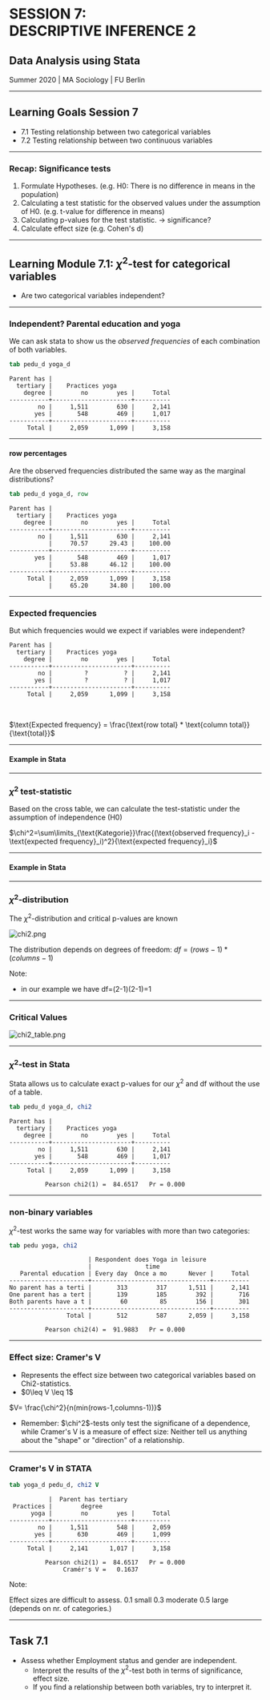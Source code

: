 <!-- .slide: data-background="#7dce82ff" -->

# SESSION 7: <br> DESCRIPTIVE INFERENCE&nbsp;2
## Data Analysis using Stata
Summer 2020 | MA Sociology | FU Berlin

----

## Learning Goals Session 7

- <!-- .element class="fragment" -->7.1 Testing relationship between two categorical variables
- <!-- .element class="fragment" -->7.2 Testing relationship between two continuous variables

---

### Recap: Significance tests

1. <!-- .element class="fragment" -->Formulate Hypotheses. (e.g. H0: There is no difference in means in the population)
2. <!-- .element class="fragment" -->Calculating a test statistic for the observed values under the assumption of H0. (e.g. t-value for difference in means)
3. <!-- .element class="fragment" -->Calculating p-values for the test statistic. → significance?
4. <!-- .element class="fragment" -->Calculate effect size (e.g. Cohen's d)

---

## Learning Module 7.1: $\chi^2$-test for categorical variables

- <!-- .element class="fragment" -->Are two categorical variables independent?

---

### Independent? Parental education and yoga

We can ask stata to show us the *observed frequencies* of each combination of both variables.

```stata
tab pedu_d yoga_d
```
<!-- .element class="fragment" -->
```
Parent has |
  tertiary |    Practices yoga
    degree |        no        yes |     Total
-----------+----------------------+----------
        no |     1,511        630 |     2,141 
       yes |       548        469 |     1,017 
-----------+----------------------+----------
     Total |     2,059      1,099 |     3,158 
```
<!-- .element class="fragment" -->

----

#### row percentages

Are the observed frequencies distributed the same way as the marginal distributions? <!-- .element class="fragment" -->

```stata
tab pedu_d yoga_d, row
```
<!-- .element class="fragment" -->
```
Parent has |
  tertiary |    Practices yoga
    degree |        no        yes |     Total
-----------+----------------------+----------
        no |     1,511        630 |     2,141 
           |     70.57      29.43 |    100.00 
-----------+----------------------+----------
       yes |       548        469 |     1,017 
           |     53.88      46.12 |    100.00 
-----------+----------------------+----------
     Total |     2,059      1,099 |     3,158 
           |     65.20      34.80 |    100.00 
```
<!-- .element class="fragment" -->

---

### Expected frequencies

But which frequencies would we expect if variables were independent?<!-- .element class="fragment" -->

```
Parent has |
  tertiary |    Practices yoga
    degree |        no        yes |     Total
-----------+----------------------+----------
        no |         ?          ? |     2,141 
       yes |         ?          ? |     1,017 
-----------+----------------------+----------
     Total |     2,059      1,099 |     3,158 
```
<!-- .element class="fragment" -->

<br>

$\text{Expected frequency} = \frac{\text{row total} * \text{column total}}{\text{total}}$ <!-- .element style="text-align:center" class="fragment" -->

---

#### Example in Stata

---

### $\chi^2$ test-statistic

Based on the cross table, we can calculate the test-statistic under the assumption of independence (H0) <!-- .element class="fragment" -->

$\chi^2=\sum\limits_{\text{Kategorie}}\frac{(\text{observed frequency}_i - \text{expected frequency}_i)^2}{\text{expected frequency}_i}$ <!-- .element style="text-align:center" class="fragment" -->

---

#### Example in Stata

---


### $\chi^2$-distribution

The $\chi^2$-distribution and critical p-values are known <!-- .element class="fragment" -->


![chi2.png](img/chi2.png)<!-- .element class="fragment" -->

The distribution depends on degrees of freedom: 
$df=(rows -1)*(columns -1)$<!-- .element class="fragment" --> 

Note:

- in our example we have df=(2-1)(2-1)=1

---

### Critical Values


![chi2_table.png](img/chi2_table.png)



---

### $\chi^2$-test in Stata

Stata allows us to calculate exact p-values for our $\chi^2$ and df without the use of a table.
<!-- .element class="fragment" -->

```stata
tab pedu_d yoga_d, chi2
```
<!-- .element class="fragment" -->
```
Parent has |
  tertiary |    Practices yoga
    degree |        no        yes |     Total
-----------+----------------------+----------
        no |     1,511        630 |     2,141 
       yes |       548        469 |     1,017 
-----------+----------------------+----------
     Total |     2,059      1,099 |     3,158 

          Pearson chi2(1) =  84.6517   Pr = 0.000
```
<!-- .element class="fragment" -->

---

### non-binary variables

$\chi^2$-test works the same way for variables with more than two categories:<!-- .element class="fragment" -->

```stata
tab pedu yoga, chi2
```
<!-- .element class="fragment" -->

```
                      | Respondent does Yoga in leisure
                      |               time
   Parental education | Every day  Once a mo      Never |     Total
----------------------+---------------------------------+----------
No parent has a terti |       313        317      1,511 |     2,141 
One parent has a tert |       139        185        392 |       716 
Both parents have a t |        60         85        156 |       301 
----------------------+---------------------------------+----------
                Total |       512        587      2,059 |     3,158 

          Pearson chi2(4) =  91.9883   Pr = 0.000
```
<!-- .element class="fragment" -->

---

### Effect size: Cramer's V

- <!-- .element class="fragment" -->Represents the effect size between two categorical variables based on Chi2-statistics.
- <!-- .element class="fragment" -->$0\leq V \leq 1$

$V= \frac{\chi^2}{n(min(rows-1,columns-1))}$ <!-- .element style="text-align:center" class="fragment" -->

- <!-- .element class="fragment" -->Remember: $\chi^2$-tests only test the significane of a dependence, while Cramer's V is a measure of effect size: Neither tell us anything about the "shape" or "direction" of a relationship. 

---

### Cramer's V in STATA

```stata
tab yoga_d pedu_d, chi2 V
```
<!-- .element class="fragment" -->
```
           |  Parent has tertiary
 Practices |        degree
      yoga |        no        yes |     Total
-----------+----------------------+----------
        no |     1,511        548 |     2,059 
       yes |       630        469 |     1,099 
-----------+----------------------+----------
     Total |     2,141      1,017 |     3,158 
     
          Pearson chi2(1) =  84.6517   Pr = 0.000
               Cramér's V =   0.1637
```
<!-- .element class="fragment" -->

Note:

Effect sizes are difficult to assess. 0.1 small 0.3 moderate 0.5 large (depends on nr. of categories.)

---

## Task 7.1

- Assess whether Employment status and gender are independent.
    - Interpret the results of the $\chi^2$-test both in terms of significance, effect size.
    - If you find a relationship between both variables, try to interpret it.